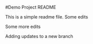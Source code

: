 #Demo Project README

This is a simple readme file.
Some edits

Some more edits

Adding updates to a new branch